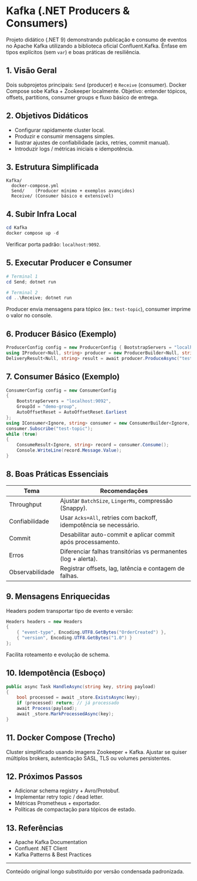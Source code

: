 <!-- README padronizado (versão condensada) -->
# Kafka (.NET Producers & Consumers)

Projeto didático (.NET 9) demonstrando publicação e consumo de eventos no Apache Kafka utilizando a biblioteca oficial Confluent.Kafka. Ênfase em tipos explícitos (sem `var`) e boas práticas de resiliência.

## 1. Visão Geral
Dois subprojetos principais: `Send` (producer) e `Receive` (consumer). Docker Compose sobe Kafka + Zookeeper localmente. Objetivo: entender tópicos, offsets, partitions, consumer groups e fluxo básico de entrega.

## 2. Objetivos Didáticos
- Configurar rapidamente cluster local.
- Produzir e consumir mensagens simples.
- Ilustrar ajustes de confiabilidade (acks, retries, commit manual).
- Introduzir logs / métricas iniciais e idempotência.

## 3. Estrutura Simplificada
```
Kafka/
  docker-compose.yml
  Send/    (Producer mínimo + exemplos avançidos)
  Receive/ (Consumer básico e extensível)
```

## 4. Subir Infra Local
```powershell
cd Kafka
docker compose up -d
```
Verificar porta padrão: `localhost:9092`.

## 5. Executar Producer e Consumer
```powershell
# Terminal 1
cd Send; dotnet run

# Terminal 2
cd ..\Receive; dotnet run
```
Producer envia mensagens para tópico (ex.: `test-topic`), consumer imprime o valor no console.

## 6. Producer Básico (Exemplo)
```csharp
ProducerConfig config = new ProducerConfig { BootstrapServers = "localhost:9092" };
using IProducer<Null, string> producer = new ProducerBuilder<Null, string>(config).Build();
DeliveryResult<Null, string> result = await producer.ProduceAsync("test-topic", new Message<Null, string>{ Value = "Hello Kafka!" });
```

## 7. Consumer Básico (Exemplo)
```csharp
ConsumerConfig config = new ConsumerConfig
{
    BootstrapServers = "localhost:9092",
    GroupId = "demo-group",
    AutoOffsetReset = AutoOffsetReset.Earliest
};
using IConsumer<Ignore, string> consumer = new ConsumerBuilder<Ignore, string>(config).Build();
consumer.Subscribe("test-topic");
while (true)
{
    ConsumeResult<Ignore, string> record = consumer.Consume();
    Console.WriteLine(record.Message.Value);
}
```

## 8. Boas Práticas Essenciais
| Tema | Recomendações |
|------|---------------|
| Throughput | Ajustar `BatchSize`, `LingerMs`, compressão (Snappy). |
| Confiabilidade | Usar `Acks=All`, retries com backoff, idempotência se necessário. |
| Commit | Desabilitar auto-commit e aplicar commit após processamento. |
| Erros | Diferenciar falhas transitórias vs permanentes (log + alerta). |
| Observabilidade | Registrar offsets, lag, latência e contagem de falhas. |

## 9. Mensagens Enriquecidas
Headers podem transportar tipo de evento e versão:
```csharp
Headers headers = new Headers
{
    { "event-type", Encoding.UTF8.GetBytes("OrderCreated") },
    { "version", Encoding.UTF8.GetBytes("1.0") }
};
```
Facilita roteamento e evolução de schema.

## 10. Idempotência (Esboço)
```csharp
public async Task HandleAsync(string key, string payload)
{
    bool processed = await _store.ExistsAsync(key);
    if (processed) return; // já processado
    await Process(payload);
    await _store.MarkProcessedAsync(key);
}
```

## 11. Docker Compose (Trecho)
Cluster simplificado usando imagens Zookeeper + Kafka. Ajustar se quiser múltiplos brokers, autenticação SASL, TLS ou volumes persistentes.

## 12. Próximos Passos
- Adicionar schema registry + Avro/Protobuf.
- Implementar retry topic / dead letter.
- Métricas Prometheus + exportador. 
- Políticas de compactação para tópicos de estado.

## 13. Referências
- Apache Kafka Documentation
- Confluent .NET Client
- Kafka Patterns & Best Practices

---
Conteúdo original longo substituído por versão condensada padronizada.
